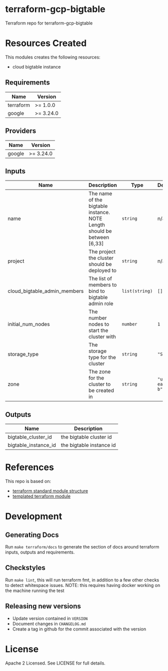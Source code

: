 # terraform-gcp-bigtable
Terraform repo for terraform-gcp-bigtable

# Resources Created
This modules creates the following resources:
* cloud bigtable instance

<!-- BEGINNING OF PRE-COMMIT-TERRAFORM DOCS HOOK -->
## Requirements

| Name | Version   |
|------|-----------|
| terraform | >= 1.0.0  |
| google | >= 3.24.0 |

## Providers

| Name | Version |
|------|---------|
| google | >= 3.24.0 |

## Inputs

| Name | Description | Type | Default | Required |
|------|-------------|------|---------|:--------:|
| name | The name of the bigtable instance. NOTE Length should be between [6,33] | `string` | n/a | yes |
| project | The project the cluster should be deployed to | `string` | n/a | yes |
| cloud\_bigtable\_admin\_members | The list of members to bind to bigtable admin role | `list(string)` | `[]` | no |
| initial\_num\_nodes | The number nodes to start the cluster with | `number` | `1` | no |
| storage\_type | The storage type for the cluster | `string` | `"SSD"` | no |
| zone | The zone for the cluster to be created in | `string` | `"us-east1-b"` | no |

## Outputs

| Name | Description |
|------|-------------|
| bigtable\_cluster\_id | the bigtable cluster id |
| bigtable\_instance\_id | the bigtable instance id |

<!-- END OF PRE-COMMIT-TERRAFORM DOCS HOOK -->

# References
This repo is based on:
* [terraform standard module structure](https://www.terraform.io/docs/modules/index.html#standard-module-structure)
* [templated terraform module](https://github.com/tmknom/template-terraform-module)

# Development
## Generating Docs
Run `make terraform/docs` to generate the section of docs around terraform inputs, outputs and requirements.

## Checkstyles
Run `make lint`, this will run terraform fmt, in addition to a few other checks to detect whitespace issues.
NOTE: this requires having docker working on the machine running the test

## Releasing new versions
* Update version contained in `VERSION`
* Document changes in `CHANGELOG.md`
* Create a tag in github for the commit associated with the version

# License
Apache 2 Licensed. See LICENSE for full details.
